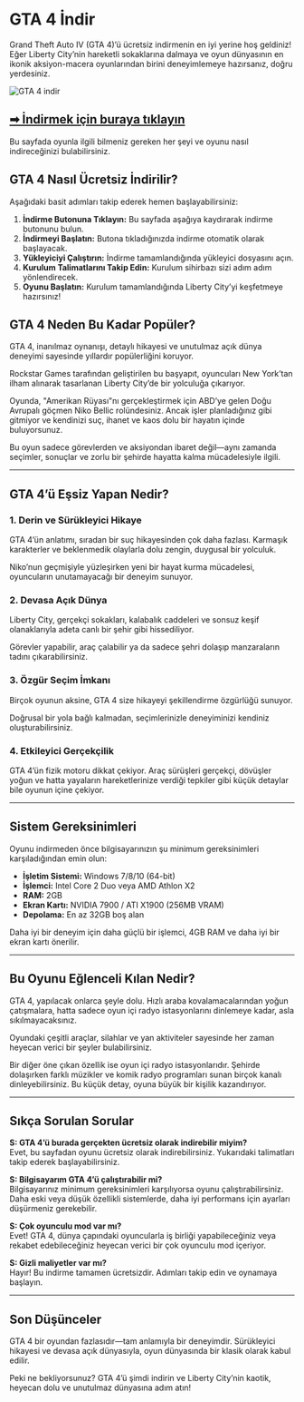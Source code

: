 # GTA 4 İndir

Grand Theft Auto IV (GTA 4)’ü ücretsiz indirmenin en iyi yerine hoş geldiniz! Eğer Liberty City’nin hareketli sokaklarına dalmaya ve oyun dünyasının en ikonik aksiyon-macera oyunlarından birini deneyimlemeye hazırsanız, doğru yerdesiniz.

![GTA 4 indir](https://blogger.googleusercontent.com/img/b/R29vZ2xl/AVvXsEhX5EuUbDQL5dH1-fSofsKTKxrRN6j1rIZTbwMzykv_4L3TjjYdvxpzGj2SVxL3QJISS24m2Li5uLHpWFup53_LrQGbFuXBvBFtsyLO59tm816RYENaek9wx8IeF22t4dtZ4FHT9OxO6SeeKegum6LxMU0c7anRnyJYSS6b1ivpw1YfBGkdSfCz40Buqic/s460/header.jpg)

## [➡ İndirmek için buraya tıklayın](https://tlyindir.blogspot.com/2025/02/pc-icin-gta-4-indir-ikonik-ack-dunya.html)

Bu sayfada oyunla ilgili bilmeniz gereken her şeyi ve oyunu nasıl indireceğinizi bulabilirsiniz.

## GTA 4 Nasıl Ücretsiz İndirilir?  

Aşağıdaki basit adımları takip ederek hemen başlayabilirsiniz:  

1. **İndirme Butonuna Tıklayın:** Bu sayfada aşağıya kaydırarak indirme butonunu bulun.  
2. **İndirmeyi Başlatın:** Butona tıkladığınızda indirme otomatik olarak başlayacak.  
3. **Yükleyiciyi Çalıştırın:** İndirme tamamlandığında yükleyici dosyasını açın.  
4. **Kurulum Talimatlarını Takip Edin:** Kurulum sihirbazı sizi adım adım yönlendirecek.  
5. **Oyunu Başlatın:** Kurulum tamamlandığında Liberty City’yi keşfetmeye hazırsınız!  

## GTA 4 Neden Bu Kadar Popüler?  

GTA 4, inanılmaz oynanışı, detaylı hikayesi ve unutulmaz açık dünya deneyimi sayesinde yıllardır popülerliğini koruyor.  

Rockstar Games tarafından geliştirilen bu başyapıt, oyuncuları New York’tan ilham alınarak tasarlanan Liberty City’de bir yolculuğa çıkarıyor.  

Oyunda, "Amerikan Rüyası"nı gerçekleştirmek için ABD’ye gelen Doğu Avrupalı göçmen Niko Bellic rolündesiniz. Ancak işler planladığınız gibi gitmiyor ve kendinizi suç, ihanet ve kaos dolu bir hayatın içinde buluyorsunuz.  

Bu oyun sadece görevlerden ve aksiyondan ibaret değil—aynı zamanda seçimler, sonuçlar ve zorlu bir şehirde hayatta kalma mücadelesiyle ilgili.  

---

## GTA 4’ü Eşsiz Yapan Nedir?  

### 1. Derin ve Sürükleyici Hikaye  
GTA 4’ün anlatımı, sıradan bir suç hikayesinden çok daha fazlası. Karmaşık karakterler ve beklenmedik olaylarla dolu zengin, duygusal bir yolculuk.  

Niko’nun geçmişiyle yüzleşirken yeni bir hayat kurma mücadelesi, oyuncuların unutamayacağı bir deneyim sunuyor.  

### 2. Devasa Açık Dünya  
Liberty City, gerçekçi sokakları, kalabalık caddeleri ve sonsuz keşif olanaklarıyla adeta canlı bir şehir gibi hissediliyor.  

Görevler yapabilir, araç çalabilir ya da sadece şehri dolaşıp manzaraların tadını çıkarabilirsiniz.  

### 3. Özgür Seçim İmkanı  
Birçok oyunun aksine, GTA 4 size hikayeyi şekillendirme özgürlüğü sunuyor.  

Doğrusal bir yola bağlı kalmadan, seçimlerinizle deneyiminizi kendiniz oluşturabilirsiniz.  

### 4. Etkileyici Gerçekçilik  
GTA 4’ün fizik motoru dikkat çekiyor. Araç sürüşleri gerçekçi, dövüşler yoğun ve hatta yayaların hareketlerinize verdiği tepkiler gibi küçük detaylar bile oyunun içine çekiyor.  

---

## Sistem Gereksinimleri  

Oyunu indirmeden önce bilgisayarınızın şu minimum gereksinimleri karşıladığından emin olun:  

- **İşletim Sistemi:** Windows 7/8/10 (64-bit)  
- **İşlemci:** Intel Core 2 Duo veya AMD Athlon X2  
- **RAM:** 2GB  
- **Ekran Kartı:** NVIDIA 7900 / ATI X1900 (256MB VRAM)  
- **Depolama:** En az 32GB boş alan  

Daha iyi bir deneyim için daha güçlü bir işlemci, 4GB RAM ve daha iyi bir ekran kartı önerilir.  

---

## Bu Oyunu Eğlenceli Kılan Nedir?  

GTA 4, yapılacak onlarca şeyle dolu. Hızlı araba kovalamacalarından yoğun çatışmalara, hatta sadece oyun içi radyo istasyonlarını dinlemeye kadar, asla sıkılmayacaksınız.  

Oyundaki çeşitli araçlar, silahlar ve yan aktiviteler sayesinde her zaman heyecan verici bir şeyler bulabilirsiniz.  

Bir diğer öne çıkan özellik ise oyun içi radyo istasyonlarıdır. Şehirde dolaşırken farklı müzikler ve komik radyo programları sunan birçok kanalı dinleyebilirsiniz. Bu küçük detay, oyuna büyük bir kişilik kazandırıyor.  

---

## Sıkça Sorulan Sorular  

**S: GTA 4’ü burada gerçekten ücretsiz olarak indirebilir miyim?**  
Evet, bu sayfadan oyunu ücretsiz olarak indirebilirsiniz. Yukarıdaki talimatları takip ederek başlayabilirsiniz.  

**S: Bilgisayarım GTA 4’ü çalıştırabilir mi?**  
Bilgisayarınız minimum gereksinimleri karşılıyorsa oyunu çalıştırabilirsiniz. Daha eski veya düşük özellikli sistemlerde, daha iyi performans için ayarları düşürmeniz gerekebilir.  

**S: Çok oyunculu mod var mı?**  
Evet! GTA 4, dünya çapındaki oyuncularla iş birliği yapabileceğiniz veya rekabet edebileceğiniz heyecan verici bir çok oyunculu mod içeriyor.  

**S: Gizli maliyetler var mı?**  
Hayır! Bu indirme tamamen ücretsizdir. Adımları takip edin ve oynamaya başlayın.  

---

## Son Düşünceler  

GTA 4 bir oyundan fazlasıdır—tam anlamıyla bir deneyimdir. Sürükleyici hikayesi ve devasa açık dünyasıyla, oyun dünyasında bir klasik olarak kabul edilir.  

Peki ne bekliyorsunuz? GTA 4’ü şimdi indirin ve Liberty City’nin kaotik, heyecan dolu ve unutulmaz dünyasına adım atın!
